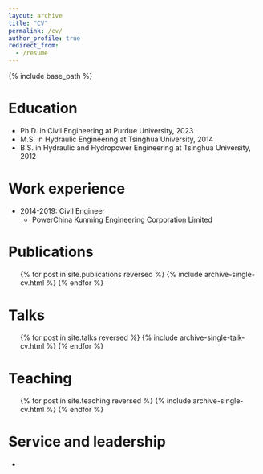 ```yaml
---
layout: archive
title: "CV"
permalink: /cv/
author_profile: true
redirect_from:
  - /resume
---
```


{% include base_path %}

Education
======
* Ph.D. in Civil Engineering at Purdue University, 2023
* M.S. in Hydraulic Engineering at Tsinghua University, 2014
* B.S. in Hydraulic and Hydropower Engineering at Tsinghua University, 2012

Work experience
======
* 2014-2019: Civil Engineer
  * PowerChina Kunming Engineering Corporation Limited



Publications
======
  <ul>{% for post in site.publications reversed %}
    {% include archive-single-cv.html %}
  {% endfor %}</ul>
  
Talks
======
  <ul>{% for post in site.talks reversed %}
    {% include archive-single-talk-cv.html  %}
  {% endfor %}</ul>
  
Teaching
======
  <ul>{% for post in site.teaching reversed %}
    {% include archive-single-cv.html %}
  {% endfor %}</ul>
  
Service and leadership
======
* 
